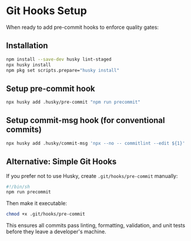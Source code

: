 # Git Hooks Setup

When ready to add pre-commit hooks to enforce quality gates:

## Installation
```bash
npm install --save-dev husky lint-staged
npx husky install
npm pkg set scripts.prepare="husky install"
```

## Setup pre-commit hook
```bash
npx husky add .husky/pre-commit "npm run precommit"
```

## Setup commit-msg hook (for conventional commits)
```bash
npx husky add .husky/commit-msg 'npx --no -- commitlint --edit ${1}'
```

## Alternative: Simple Git Hooks
If you prefer not to use Husky, create `.git/hooks/pre-commit` manually:

```bash
#!/bin/sh
npm run precommit
```

Then make it executable:
```bash
chmod +x .git/hooks/pre-commit
```

This ensures all commits pass linting, formatting, validation, and unit tests before they leave a developer's machine.
